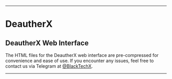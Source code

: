 ___
# DeautherX

## DeautherX Web Interface

The HTML files for the DeautherX web interface are pre-compressed for convenience and ease of use. If you encounter any issues, feel free to contact us via Telegram at [@BlackTechX](https://t.me/BlackTechX).
___
